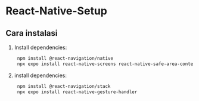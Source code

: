 # React-Native-Setup
## Cara instalasi

1. Install dependencies:
   ```bash
    npm install @react-navigation/native
    npx expo install react-native-screens react-native-safe-area-context
2. install dependencies:
   ```bash
    npm install @react-navigation/stack
    npx expo install react-native-gesture-handler



